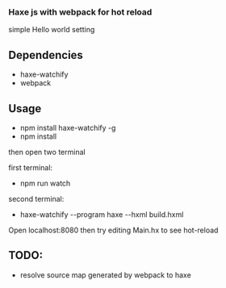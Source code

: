 ### Haxe js with webpack for hot reload

simple Hello world setting

## Dependencies
- haxe-watchify
- webpack

## Usage

- npm install haxe-watchify -g
- npm install 

 then open two terminal 

first terminal:

- npm run watch

second terminal:

- haxe-watchify --program haxe --hxml build.hxml

Open localhost:8080  then try editing Main.hx to see hot-reload

## TODO:
- resolve source map generated by webpack to haxe
